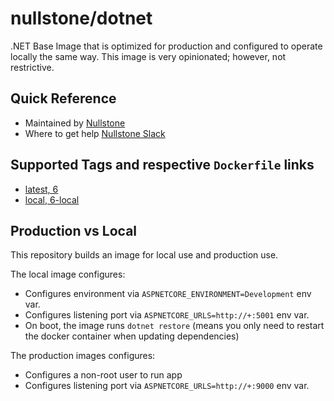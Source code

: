 # nullstone/dotnet

.NET Base Image that is optimized for production and configured to operate locally the same way.
This image is very opinionated; however, not restrictive.

## Quick Reference

- Maintained by
  [Nullstone](https://nullstone.io)
- Where to get help
  [Nullstone Slack](https://join.slack.com/t/nullstone-community/signup)

## Supported Tags and respective `Dockerfile` links

- [latest, 6](Dockerfile)
- [local, 6-local](local.Dockerfile)

## Production vs Local

This repository builds an image for local use and production use.

The local image configures:
- Configures environment via `ASPNETCORE_ENVIRONMENT=Development` env var.
- Configures listening port via `ASPNETCORE_URLS=http://+:5001` env var.
- On boot, the image runs `dotnet restore` (means you only need to restart the docker container when updating dependencies)

The production images configures:
- Configures a non-root user to run app
- Configures listening port via `ASPNETCORE_URLS=http://+:9000` env var.
